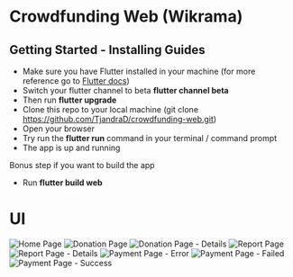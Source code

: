 # Crowdfunding Web (Wikrama)

## Getting Started - Installing Guides

- Make sure you have Flutter installed in your machine (for more reference go to [Flutter docs](https://flutter.dev/docs/get-started/install))
- Switch your flutter channel to beta **flutter channel beta**
- Then run **flutter upgrade**
- Clone this repo to your local machine (git clone https://github.com/TjandraD/crowdfunding-web.git)
- Open your browser
- Try run the **flutter run** command in your terminal / command prompt
- The app is up and running

Bonus step if you want to build the app
- Run **flutter build web**

# UI
![Home Page](https://user-images.githubusercontent.com/55071684/109900792-8154fa00-7cca-11eb-8c54-0983cfcbd868.png)
![Donation Page](https://user-images.githubusercontent.com/55071684/109900789-8023cd00-7cca-11eb-9e7d-71b8af73c449.png)
![Donation Page - Details](https://user-images.githubusercontent.com/55071684/109900779-7d28dc80-7cca-11eb-8620-edefcbed0a09.png)
![Report Page](https://user-images.githubusercontent.com/55071684/109900818-8ade6200-7cca-11eb-951d-fb329481af97.png)
![Report Page - Details](https://user-images.githubusercontent.com/55071684/109900810-87e37180-7cca-11eb-9f35-231599829e9c.png)
![Payment Page - Error](https://user-images.githubusercontent.com/55071684/109900801-85811780-7cca-11eb-9e27-019d9cf16938.png)
![Payment Page - Failed](https://user-images.githubusercontent.com/55071684/109900804-8619ae00-7cca-11eb-82e2-0dc72f5e052a.png)
![Payment Page - Success](https://user-images.githubusercontent.com/55071684/109900808-874adb00-7cca-11eb-9fb8-45c062f05689.png)
